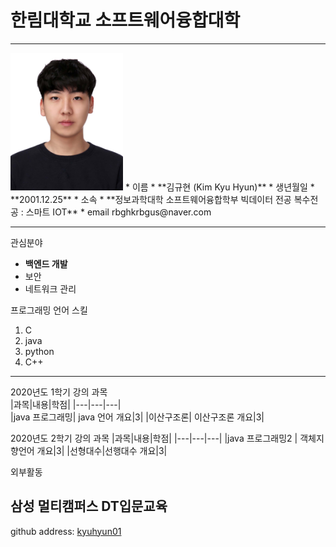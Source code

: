 # 한림대학교 소프트웨어융합대학
---
<img src=증명사진.jpg height=220 width=180>
* 이름
* **김규현 (Kim Kyu Hyun)** 
* 생년월일
* **2001.12.25**
* 소속
* **정보과학대학 소프트웨어융합학부 빅데이터 전공
복수전공 : 스마트 IOT**
* email
rbghkrbgus@naver.com

-------------

관심분야   
*  **백엔드 개발**
* 보안
* 네트워크 관리   

프로그래밍 언어 스킬
1. C
2. java
3. python
4. C++   


---------------

2020년도 1학기 강의 과목   
|과목|내용|학점|
|---|---|---|   
|java 프로그래밍| java 언어 개요|3|
|이산구조론| 이산구조론 개요|3|

2020년도 2학기 강의 과목
|과목|내용|학점|
|---|---|---|
|java 프로그래밍2 | 객체지향언어 개요|3|
|선형대수|선행대수 개요|3|

외부활동

삼성 멀티캠퍼스 DT입문교육
---
github address: [kyuhyun01][github] 

[github]:http://github.com/kyuhyun01 





